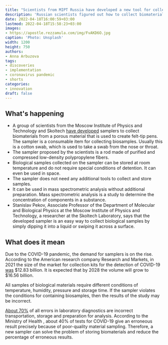 ```yaml
---
title: "Scientists from MIPT Russia have developed a new tool for collecting biomaterial"
description: 'Russian scientists figured out how to collect biomaterials using a marker rod. This method can be applied even in space. What you need to know about the study'
date: 2022-04-18T16:00:59+03:00
lastmod: 2022-04-18T15:58:23+03:00
images:
- https://apostle.rezzamula.com/img/FvAKD6O.jpg
caption: 'Photo: Unsplash'
width: 1200
height: 750
authors:
- Anna Arbuzova
tags:
- discoveries
- implementation
- coronavirus pandemic
- shorts
categories:
- innovation
draft: false
---
```


## What's happening

- A group of scientists from the Moscow Institute of Physics and Technology and Skoltech [have developed](https://zanauku.mipt.ru/2022/04/13/sterzhen-flomastera-okazalsya-otlichnym-probootbornikom-dlya-meditsinskih-tselej/) samplers to collect biomaterials from a porous material that is used to create felt-tip pens. The sampler is a consumable item for collecting biosamples. Usually this is a cotton swab, which is used to take a swab from the nose or throat.
- The sampler proposed by the scientists is a rod made of purified and compressed low-density polypropylene fibers.
- Biological samples collected on the sampler can be stored at room temperature and do not require special conditions of detention. It can even be used in space.
- The sampler does not need any additional tools to collect and store samples.
- It can be used in mass spectrometric analysis without additional preparation. Mass spectrometric analysis is a study to determine the concentration of components in a substance.
- Stanislav Pekov, Associate Professor of the Department of Molecular and Biological Physics at the Moscow Institute of Physics and Technology, a researcher at the Skoltech Laboratory, says that the developed sampler is an easy way to collect biological samples by simply dipping it into a liquid or swiping it across a surface.

## What does it mean

Due to the COVID-19 pandemic, the demand for samplers is on the rise. According to the American research company Research and Markets, in 2021 the size of the market for collection kits for the detection of COVID-19 [was](https://www.researchandmarkets.com/reports/5312188/covid-19-sample-collection-kits-market-share#:~:text=The%20COVID%2D19%20Sample%20Collection%20Kits%20Market%20was%20estimated%20to,at%20%2412.8%20Billion%20in%202021.) $12.83 billion. It is expected that by 2028 the volume will grow to $16.56 billion.

All samples of biological materials require different conditions of temperature, humidity, pressure and storage time. If the sampler violates the conditions for containing biosamples, then the results of the study may be incorrect.

[About 70%](https://www.ncbi.nlm.nih.gov/pmc/articles/PMC3428256/) of all errors in laboratory diagnostics are incorrect transportation, storage and preparation for analysis. According to the Ministry of Health , about 40% of tests for COVID-19 give an erroneous result precisely because of poor-quality material sampling. Therefore, a new sampler can solve the problem of storing biomaterials and reduce the percentage of erroneous results.